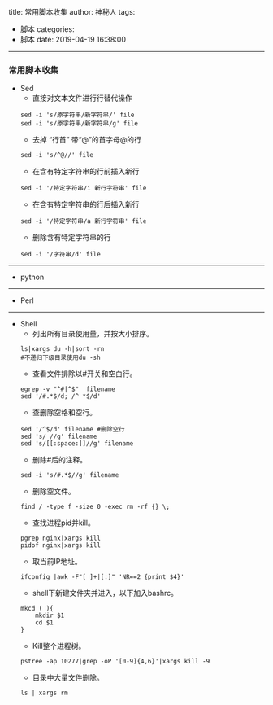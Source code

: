 title: 常用脚本收集
author: 神秘人
tags:
  - 脚本
categories:
  - 脚本
date: 2019-04-19 16:38:00
---
### 常用脚本收集

+ Sed
   * 直接对文本文件进行行替代操作
    ```
	sed -i 's/原字符串/新字符串/' file
	sed -i 's/原字符串/新字符串/g' file
    ```
   * 去掉 “行首” 带“@”的首字母@的行
    ```
	sed -i 's/^@//' file
    ```
   * 在含有特定字符串的行前插入新行
    ```
	sed -i '/特定字符串/i 新行字符串' file
    ```
   * 在含有特定字符串的行后插入新行
    ```
	sed -i '/特定字符串/a 新行字符串' file
    ```
   * 删除含有特定字符串的行
    ```
	sed -i '/字符串/d' file
    ```


---

+ python

---

+ Perl


---

+ Shell
	* 列出所有目录使用量，并按大小排序。
    ```
	ls|xargs du -h|sort -rn 
	#不递归下级目录使用du -sh
    ```
    * 查看文件排除以#开关和空白行。
    ```
	egrep -v "^#|^$"  filename
	sed '/#.*$/d; /^ *$/d'
    ```
    * 查删除空格和空行。
    ```
	sed '/^$/d' filename #删除空行
	sed 's/ //g' filename
	sed 's/[[:space:]]//g' filename
    ```
    * 删除#后的注释。
    ```
	sed -i 's/#.*$//g' filename
    ```
    * 删除空文件。
    ```
	find / -type f -size 0 -exec rm -rf {} \;
    ```
    * 查找进程pid并kill。
    ```
	pgrep nginx|xargs kill 
	pidof nginx|xargs kill
    ```
    * 取当前IP地址。
    ```
	ifconfig |awk -F"[ ]+|[:]" 'NR==2 {print $4}'
    ```
    * shell下新建文件夹并进入，以下加入bashrc。
    ```
	mkcd ( ){
    	mkdir $1
        cd $1
    }
    ```
    * Kill整个进程树。
    ```
	pstree -ap 10277|grep -oP '[0-9]{4,6}'|xargs kill -9
    ```
    * 目录中大量文件删除。
    ```
	ls | xargs rm
    ```